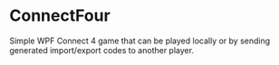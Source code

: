 # ConnectFour

Simple WPF Connect 4 game that can be played locally or by sending generated import/export codes to another player.
